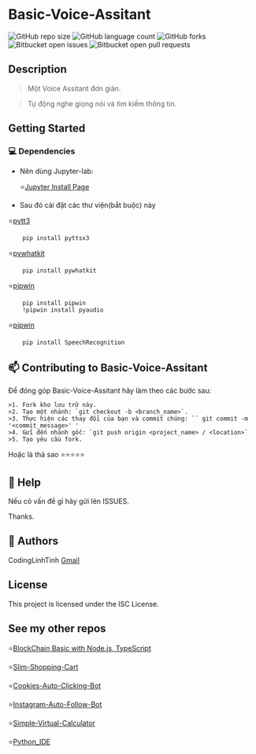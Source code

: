# Basic-Voice-Assitant 

![GitHub repo size](https://img.shields.io/github/repo-size/codinglinhtinh/Basic-Voice-Assitant-?style=for-the-badge)
![GitHub language count](https://img.shields.io/github/languages/count/codinglinhtinh/Basic-Voice-Assitant-?style=for-the-badge)
![GitHub forks](https://img.shields.io/github/forks/codinglinhtinh/Basic-Voice-Assitant-?style=for-the-badge)
![Bitbucket open issues](https://img.shields.io/bitbucket/issues/codinglinhtinh/Basic-Voice-Assitant-?style=for-the-badge)
![Bitbucket open pull requests](https://img.shields.io/bitbucket/pr-raw/codinglinhtinh/Basic-Voice-Assitant-?style=for-the-badge)

## Description
>Một Voice Assitant đơn giản.

>Tự động nghe giọng nói và tìm kiếm thông tin.

## Getting Started
### 💻 Dependencies
* Nên dùng Jupyter-lab:

    ⭐<a href='https://jupyter.org/install.html'>Jupyter Install Page</a>
    
* Sau đó cài đặt các thư viện(bắt buộc) này
 
 ⭐<a href='https://pypi.org/project/pyttsx3/'>pytt3</a>
  ```
      pip install pyttsx3
  ```
  
  ⭐<a href='https://pypi.org/project/pywhatkit/'>pywhatkit</a>
  ```
      pip install pywhatkit
  ```
  
  ⭐<a href='https://pypi.org/project/pipwin/'>pipwin</a>
  ```
      pip install pipwin
      !pipwin install pyaudio
  ```
  
  ⭐<a href='https://pypi.org/project/SpeechRecognition/'>pipwin</a>
  ```
      pip install SpeechRecognition
  ```

## 📫 Contributing to Basic-Voice-Assitant
Để đóng góp Basic-Voice-Assitant hãy làm theo các bước sau:

    >1. Fork kho lưu trữ này.
    >2. Tạo một nhánh: `git checkout -b <branch_name>`.
    >3. Thực hiện các thay đổi của bạn và commit chúng: `` git commit -m '<commit_message>' '
    >4. Gửi đến nhánh gốc: `git push origin <project_name> / <location>`
    >5. Tạo yêu cầu fork.

Hoặc là thả sao ⭐⭐⭐⭐⭐

## 🔎 Help
Nếu có vấn đề gì hãy gửi lên ISSUES.
    
Thanks.

## 🧐 Authors

CodingLinhTinh 
[Gmail](ngocquachgamedevz@gmail.com)


## License

This project is licensed under the ISC License.

## See my other repos
⭐<a href="https://github.com/CodingLinhTinh/Node.js-blockchain-basic.git">BlockChain Basic with Node.js, TypeScript</a>

⭐<a href="https://github.com/CodingLinhTinh/Slim-Shopping-Cart.git">Slim-Shopping-Cart</a>

⭐<a href="https://github.com/CodingLinhTinh/Cookies-Auto-Clicking-Bot.git">Cookies-Auto-Clicking-Bot</a>

⭐<a href="https://github.com/CodingLinhTinh/Instagram-Auto-Follow-Bot.git">Instagram-Auto-Follow-Bot</a>

⭐<a href="https://github.com/CodingLinhTinh/Simple-Virtual-Calculator.git">Simple-Virtual-Calculator</a>

⭐<a href="https://github.com/CodingLinhTinh/Python_IDE.git">Python_IDE</a>
